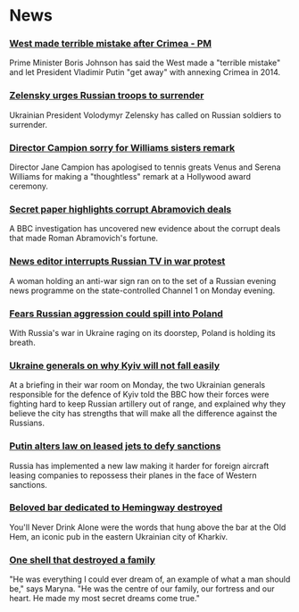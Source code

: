 # News
### [West made terrible mistake after Crimea - PM](https://www.bbc.com/news/uk-60745961)
Prime Minister Boris Johnson has said the West made a "terrible mistake" and let President Vladimir Putin "get away" with annexing Crimea in 2014. 
### [Zelensky urges Russian troops to surrender](https://www.bbc.com/news/world-europe-60748234)
Ukrainian President Volodymyr Zelensky has called on Russian soldiers to surrender.
### [Director Campion sorry for Williams sisters remark](https://www.bbc.com/news/entertainment-arts-60748461)
Director Jane Campion has apologised to tennis greats Venus and Serena Williams for making a "thoughtless" remark at a Hollywood award ceremony.
### [Secret paper highlights corrupt Abramovich deals](https://www.bbc.com/news/world-europe-60736185)
A BBC investigation has uncovered new evidence about the corrupt deals that made Roman Abramovich's fortune.
### [News editor interrupts Russian TV in war protest](https://www.bbc.com/news/world-europe-60744605)
A woman holding an anti-war sign ran on to the set of a Russian evening news programme on the state-controlled Channel 1 on Monday evening. 
### [Fears Russian aggression could spill into Poland](https://www.bbc.com/news/world-europe-60746437)
With Russia's war in Ukraine raging on its doorstep, Poland is holding its breath.
### [Ukraine generals on why Kyiv will not fall easily](https://www.bbc.com/news/world-europe-60745493)
At a briefing in their war room on Monday, the two Ukrainian generals responsible for the defence of Kyiv told the BBC how their forces were fighting hard to keep Russian artillery out of range, and explained why they believe the city has strengths that will make all the difference against the Russians.
### [Putin alters law on leased jets to defy sanctions](https://www.bbc.com/news/business-60741161)
Russia has implemented a new law making it harder for foreign aircraft leasing companies to repossess their planes in the face of Western sanctions. 
### [Beloved bar dedicated to Hemingway destroyed](https://www.bbc.com/news/world-europe-60742255)
You'll Never Drink Alone were the words that hung above the bar at the Old Hem, an iconic pub in the eastern Ukrainian city of Kharkiv. 
### [One shell that destroyed a family](https://www.bbc.com/news/world-europe-60742263)
"He was everything I could ever dream of, an example of what a man should be," says Maryna. "He was the centre of our family, our fortress and our heart. He made my most secret dreams come true."
